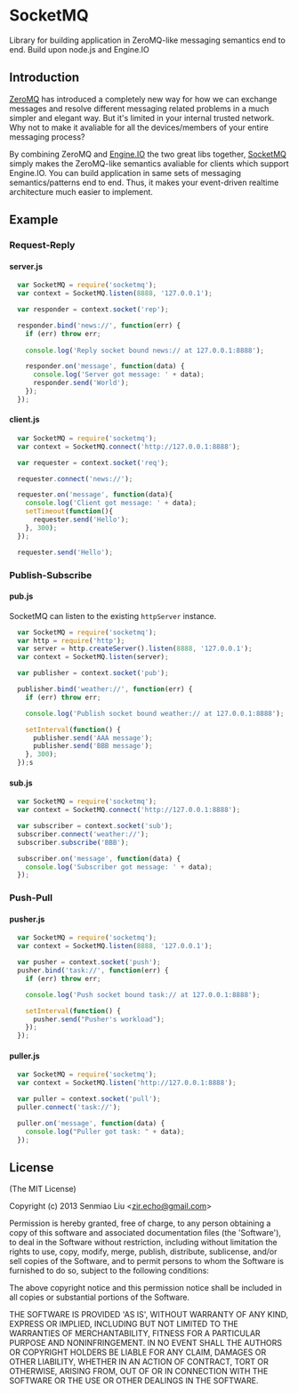
# SocketMQ

Library for building application in ZeroMQ-like messaging semantics end to end. Build upon node.js and Engine.IO

## Introduction

[ZeroMQ](http://www.zeromq.org/) has introduced a completely new way for how we can exchange messages and resolve different messaging related problems in a much simpler and elegant way. But it's limited in your internal trusted network. Why not to make it avaliable for all the devices/members of your entire messaging process?

By combining ZeroMQ and [Engine.IO](https://github.com/LearnBoost/engine.io) the two great libs together, [SocketMQ](https://github.com/lsm/socketmq) simply makes the ZeroMQ-like semantics avaliable for clients which support Engine.IO. You can build application in same sets of messaging semantics/patterns end to end. Thus, it makes your event-driven realtime architecture much easier to implement.

## Example

### Request-Reply

#### server.js

```javascript
  var SocketMQ = require('socketmq');
  var context = SocketMQ.listen(8888, '127.0.0.1');

  var responder = context.socket('rep');

  responder.bind('news://', function(err) {
    if (err) throw err;
    
    console.log('Reply socket bound news:// at 127.0.0.1:8888');

    responder.on('message', function(data) {
      console.log('Server got message: ' + data);
      responder.send('World');
    });
  });
```

#### client.js

```javascript
  var SocketMQ = require('socketmq');
  var context = SocketMQ.connect('http://127.0.0.1:8888');

  var requester = context.socket('req');

  requester.connect('news://');

  requester.on('message', function(data){
    console.log('Client got message: ' + data);
    setTimeout(function(){
      requester.send('Hello');  
    }, 300);
  });

  requester.send('Hello');
```

### Publish-Subscribe

#### pub.js

SocketMQ can listen to the existing `httpServer` instance.

```javascript
  var SocketMQ = require('socketmq');
  var http = require('http');
  var server = http.createServer().listen(8888, '127.0.0.1');
  var context = SocketMQ.listen(server);

  var publisher = context.socket('pub');

  publisher.bind('weather://', function(err) {
    if (err) throw err;

    console.log('Publish socket bound weather:// at 127.0.0.1:8888');

    setInterval(function() {
      publisher.send('AAA message');
      publisher.send('BBB message');
    }, 300);
  });s
```

#### sub.js

```javascript
  var SocketMQ = require('socketmq');
  var context = SocketMQ.connect('http://127.0.0.1:8888');

  var subscriber = context.socket('sub');
  subscriber.connect('weather://');
  subscriber.subscribe('BBB');

  subscriber.on('message', function(data) {
    console.log('Subscriber got message: ' + data);
  });
```

### Push-Pull

#### pusher.js

```javascript
  var SocketMQ = require('socketmq');
  var context = SocketMQ.listen(8888, '127.0.0.1');

  var pusher = context.socket('push');
  pusher.bind('task://', function(err) {
    if (err) throw err;

    console.log('Push socket bound task:// at 127.0.0.1:8888');

    setInterval(function() {
      pusher.send("Pusher's workload");
    });
  });
```

#### puller.js

```javascript
  var SocketMQ = require('socketmq');
  var context = SocketMQ.listen('http://127.0.0.1:8888');

  var puller = context.socket('pull');
  puller.connect('task://');

  puller.on('message', function(data) {
    console.log("Puller got task: " + data);
  });
```

## License 

(The MIT License)

Copyright (c) 2013 Senmiao Liu &lt;zir.echo@gmail.com&gt;

Permission is hereby granted, free of charge, to any person obtaining
a copy of this software and associated documentation files (the
'Software'), to deal in the Software without restriction, including
without limitation the rights to use, copy, modify, merge, publish,
distribute, sublicense, and/or sell copies of the Software, and to
permit persons to whom the Software is furnished to do so, subject to
the following conditions:

The above copyright notice and this permission notice shall be
included in all copies or substantial portions of the Software.

THE SOFTWARE IS PROVIDED 'AS IS', WITHOUT WARRANTY OF ANY KIND,
EXPRESS OR IMPLIED, INCLUDING BUT NOT LIMITED TO THE WARRANTIES OF
MERCHANTABILITY, FITNESS FOR A PARTICULAR PURPOSE AND NONINFRINGEMENT.
IN NO EVENT SHALL THE AUTHORS OR COPYRIGHT HOLDERS BE LIABLE FOR ANY
CLAIM, DAMAGES OR OTHER LIABILITY, WHETHER IN AN ACTION OF CONTRACT,
TORT OR OTHERWISE, ARISING FROM, OUT OF OR IN CONNECTION WITH THE
SOFTWARE OR THE USE OR OTHER DEALINGS IN THE SOFTWARE.